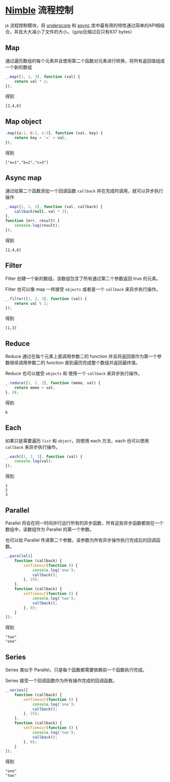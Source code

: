 # [Nimble](http://caolan.github.io/nimble/) 流程控制

js 流程控制模块，将 [underscore](http://documentcloud.github.com/underscore/) 和 [async](https://github.com/caolan/async) 库中最有用的特性通过简单的API相结合，并且大大减小了文件的大小。（gzip压缩过后只有837 bytes）

## Map

通过遍历数组的每个元素并且使用第二个函数对元素进行转换，将所有返回值组成一个新的数组

```js
_.map([1, 2, 3], function (val) {
    return val * 2;
});
```

得到

```
[2,4,6]
```

## Map object

``` js
.map({a:1, b:2, c:3}, function (val, key) {
    return key + '=' + val;
});
```

得到

```
["a=1","b=2","c=3"]
```

## Async map

通过给第二个函数添加一个回调函数 `callback` 并在完成时调用，就可以异步执行操作

``` js
_.map([1, 2, 3], function (val, callback) {
    callback(null, val * 2);
},
function (err, result) {
    console.log(result);
});
```

得到

```
[2,4,6]
```

## Filter

Filter 创建一个新的数组，该数组包含了所有通过第二个参数返回 true 的元素。

Filter 也可以像 map 一样接受 `objects` 或者是一个 `callback` 来异步执行操作。

``` js
_.filter([1, 2, 3], function (val) {
    return val % 2;
});
```

得到

```
[1,3]
```

## Reduce

Reduce 通过在每个元素上面调用参数二的 function 并且将返回值作为第一个参数继续调用参数二的 function 直到遍历完成整个数组并返回最终值。

Reduce 也可以接受 `objects` 和 使用一个 `callback` 来异步执行操作。

``` js
_.reduce([1, 2, 3], function (memo, val) {
    return memo + val;
}, 0);
```

得到

```
6
```

## Each

如果只是需要遍历 `list` 和 `object`，则使用 each 方法，each 也可以使用 `callback` 来异步执行操作。

``` js
_.each([1, 2, 3], function (val) {
    console.log(val);
});
```

得到

```
1
2
3
```

## Parallel

Parallel 将会在同一时间并行运行所有的异步函数，所有这些异步函数都放在一个数组中，该数组作为 Parallel 的第一个参数。

也可以给 Parallel 传递第二个参数，该参数为所有异步操作执行完成后的回调函数。

``` js
_.parallel([
    function (callback) {
        setTimeout(function () {
            console.log('one');
            callback();
        }, 25);
    },
    function (callback) {
        setTimeout(function () {
            console.log('two');
            callback();
        }, 0);
    }
]);
```

得到

```
"two"
"one"
```

## Series

Series 类似于 Parallel，只是每个函数都需要依赖前一个函数执行完成。

Series 接受一个回调函数作为所有操作完成的回调函数。

``` js
_.series([
    function (callback) {
        setTimeout(function () {
            console.log('one');
            callback();
        }, 25);
    },
    function (callback) {
        setTimeout(function () {
            console.log('two');
            callback();
        }, 0);
    }
]);
```

得到

```
"one"
"two"
```
